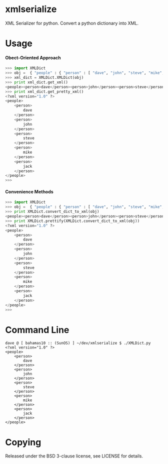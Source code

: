 xmlserialize
============

XML Serializer for python.  Convert a python dictionary into XML.


Usage
=====

#### Obect-Oriented Approach

``` python
>>> import XMLDict
>>> obj =  { "people" : { "person" : [ "dave", "john", "steve", "mike", "jack" ] } }
>>> xml_dict = XMLDict.XMLDict(obj)
>>> print xml_dict.get_xml()
<people><person>dave</person><person>john</person><person>steve</person><person>mike</person><person>jack</person></people>
>>> print xml_dict.get_pretty_xml()
<?xml version="1.0" ?>
<people>
    <person>
        dave
    </person>
    <person>
        john
    </person>
    <person>
        steve
    </person>
    <person>
        mike
    </person>
    <person>
        jack
    </person>
</people>
>>>
```

#### Convenience Methods

``` python
>>> import XMLDict
>>> obj =  { "people" : { "person" : [ "dave", "john", "steve", "mike", "jack" ] } }
>>> print XMLDict.convert_dict_to_xml(obj)
<people><person>dave</person><person>john</person><person>steve</person><person>mike</person><person>jack</person></people>
>>> print XMLDict.prettify(XMLDict.convert_dict_to_xml(obj))
<?xml version="1.0" ?>
<people>
    <person>
        dave
    </person>
    <person>
        john
    </person>
    <person>
        steve
    </person>
    <person>
        mike
    </person>
    <person>
        jack
    </person>
</people>
>>>
```


Command Line
============

    dave @ [ bahamas10 :: (SunOS) ] ~/dev/xmlserialize $ ./XMLDict.py
    <?xml version="1.0" ?>
    <people>
    	<person>
    		dave
    	</person>
    	<person>
    		john
    	</person>
    	<person>
    		steve
    	</person>
    	<person>
    		mike
    	</person>
    	<person>
    		jack
    	</person>
    </people>

Copying
=======

Released under the BSD 3-clause license, see LICENSE for details.
